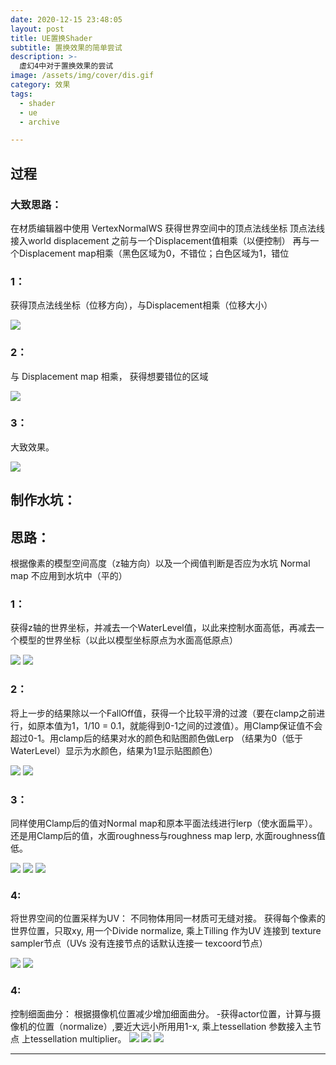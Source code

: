 ```yaml
---
date: 2020-12-15 23:48:05
layout: post
title: UE置换Shader
subtitle: 置换效果的简单尝试
description: >-
  虚幻4中对于置换效果的尝试
image: /assets/img/cover/dis.gif
category: 效果
tags:
  - shader
  - ue
  - archive

---
```


## 过程

### 大致思路：

在材质编辑器中使用 VertexNormalWS 获得世界空间中的顶点法线坐标
顶点法线接入world displacement 之前与一个Displacement值相乘（以便控制）
再与一个Displacement map相乘（黑色区域为0，不错位；白色区域为1，错位

### 1：

获得顶点法线坐标（位移方向），与Displacement相乘（位移大小）

![](/assets/img/2-UE-DISPLACEMENT/1.png)

### 2：

与 Displacement map 相乘， 获得想要错位的区域

![](/assets/img/2-UE-DISPLACEMENT/2.png)


### 3：

大致效果。

![](/assets/img/2-UE-DISPLACEMENT/3.png)


## 制作水坑：

## 思路：

根据像素的模型空间高度（z轴方向）以及一个阀值判断是否应为水坑
Normal map 不应用到水坑中（平的）

### 1：

获得z轴的世界坐标，并减去一个WaterLevel值，以此来控制水面高低，再减去一个模型的世界坐标（以此以模型坐标原点为水面高低原点）

![](/assets/img/2-UE-DISPLACEMENT/4.png)
![](/assets/img/2-UE-DISPLACEMENT/5.png)

### 2：

将上一步的结果除以一个FallOff值，获得一个比较平滑的过渡（要在clamp之前进行，如原本值为1，1/10 = 0.1，就能得到0-1之间的过渡值）。用Clamp保证值不会超过0-1。用clamp后的结果对水的颜色和贴图颜色做Lerp
（结果为0（低于WaterLevel）显示为水颜色，结果为1显示贴图颜色）

![](/assets/img/2-UE-DISPLACEMENT/6.png)
![](/assets/img/2-UE-DISPLACEMENT/7.png)

### 3：

同样使用Clamp后的值对Normal map和原本平面法线进行lerp（使水面扁平）。
还是用Clamp后的值，水面roughness与roughness map lerp, 水面roughness值低。

![](/assets/img/2-UE-DISPLACEMENT/8.png)
![](/assets/img/2-UE-DISPLACEMENT/9.png)
![](/assets/img/2-UE-DISPLACEMENT/10.png)

### 4:

将世界空间的位置采样为UV：
不同物体用同一材质可无缝对接。
获得每个像素的世界位置，只取xy, 用一个Divide normalize, 乘上Tilling 作为UV 连接到 texture sampler节点（UVs 没有连接节点的话默认连接一
texcoord节点）

![](/assets/img/2-UE-DISPLACEMENT/11.png)
![](/assets/img/2-UE-DISPLACEMENT/12.png)

### 4:

控制细面曲分：
根据摄像机位置减少增加细面曲分。
-获得actor位置，计算与摄像机的位置（normalize）,要近大远小所用用1-x, 乘上tessellation 参数接入主节点 上tessellation multiplier。
![](/assets/img/2-UE-DISPLACEMENT/13.png)
![](/assets/img/2-UE-DISPLACEMENT/14.png)
![](/assets/img/2-UE-DISPLACEMENT/15.png)

---